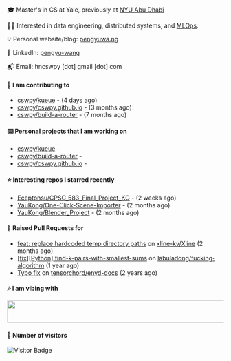 🎓 Master's in CS at Yale, previously at [NYU Abu Dhabi](https://nyuad.nyu.edu/en/)

🧑‍💻 Interested in data engineering, distributed systems, and [MLOps](https://dlab.berkeley.edu/news/what-mlops-introduction-world-machine-learning-operations).

💡 Personal website/blog: [pengyuwa.ng](https://pengyuwa.ng/)

🙌 LinkedIn: [pengyu-wang](https://www.linkedin.com/in/pengyu-wang/)

📬 Email: hncswpy [dot] gmail [dot] com

#### 🔭 I am contributing to

- [cswpy/kueue](https://github.com/cswpy/kueue) -  (4 days ago)
- [cswpy/cswpy.github.io](https://github.com/cswpy/cswpy.github.io) -  (3 months ago)
- [cswpy/build-a-router](https://github.com/cswpy/build-a-router) -  (7 months ago)

#### ⌨️ Personal projects that I am working on

- [cswpy/kueue](https://github.com/cswpy/kueue) - 
- [cswpy/build-a-router](https://github.com/cswpy/build-a-router) - 
- [cswpy/cswpy.github.io](https://github.com/cswpy/cswpy.github.io) - 

#### ⭐ Interesting repos I starred recently

- [Eceptonsu/CPSC_583_Final_Project_KG](https://github.com/Eceptonsu/CPSC_583_Final_Project_KG) -  (2 weeks ago)
- [YauKong/One-Click-Scene-Importer](https://github.com/YauKong/One-Click-Scene-Importer) -  (2 months ago)
- [YauKong/Blender_Project](https://github.com/YauKong/Blender_Project) -  (2 months ago)

#### 🔨 Raised Pull Requests for

- [feat: replace hardcoded temp directory paths](https://github.com/xline-kv/Xline/pull/974) on [xline-kv/Xline](https://github.com/xline-kv/Xline) (2 months ago)
- [[fix][Python] find-k-pairs-with-smallest-sums](https://github.com/labuladong/fucking-algorithm/pull/1424) on [labuladong/fucking-algorithm](https://github.com/labuladong/fucking-algorithm) (1 year ago)
- [Typo fix](https://github.com/tensorchord/envd-docs/pull/73) on [tensorchord/envd-docs](https://github.com/tensorchord/envd-docs) (2 years ago)

#### 🎶 I am vibing with
<img
	src="https://spotify-badge-opal.vercel.app/api/now-playing.svg"
	width="540"
	height="52"
/>

#### 🔢 Number of visitors
![Visitor Badge](https://visitor-badge.laobi.icu/badge?page_id=cswpy)

